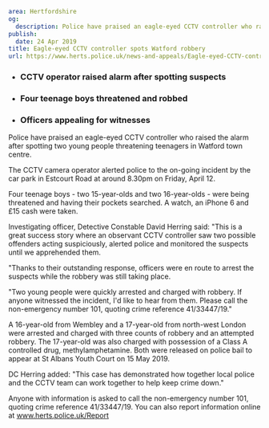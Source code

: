 ```yaml
area: Hertfordshire
og:
  description: Police have praised an eagle-eyed CCTV controller who raised the alarm after spotting two young people threatening teenagers in Watford town centre.
publish:
  date: 24 Apr 2019
title: Eagle-eyed CCTV controller spots Watford robbery
url: https://www.herts.police.uk/news-and-appeals/Eagle-eyed-CCTV-controller-spots-Watford-robbery-0089
```

* ### CCTV operator raised alarm after spotting suspects

 * ### Four teenage boys threatened and robbed

 * ### Officers appealing for witnesses

Police have praised an eagle-eyed CCTV controller who raised the alarm after spotting two young people threatening teenagers in Watford town centre.

The CCTV camera operator alerted police to the on-going incident by the car park in Estcourt Road at around 8.30pm on Friday, April 12.

Four teenage boys - two 15-year-olds and two 16-year-olds - were being threatened and having their pockets searched. A watch, an iPhone 6 and £15 cash were taken.

Investigating officer, Detective Constable David Herring said: "This is a great success story where an observant CCTV controller saw two possible offenders acting suspiciously, alerted police and monitored the suspects until we apprehended them.

"Thanks to their outstanding response, officers were en route to arrest the suspects while the robbery was still taking place.

"Two young people were quickly arrested and charged with robbery. If anyone witnessed the incident, I'd like to hear from them. Please call the non-emergency number 101, quoting crime reference 41/33447/19."

A 16-year-old from Wembley and a 17-year-old from north-west London were arrested and charged with three counts of robbery and an attempted robbery. The 17-year-old was also charged with possession of a Class A controlled drug, methylamphetamine. Both were released on police bail to appear at St Albans Youth Court on 15 May 2019.

DC Herring added: "This case has demonstrated how together local police and the CCTV team can work together to help keep crime down."

Anyone with information is asked to call the non-emergency number 101, quoting crime reference 41/33447/19. You can also report information online at www.herts.police.uk/Report
